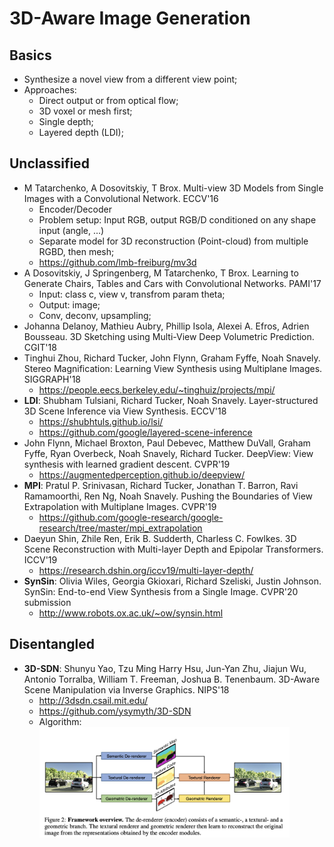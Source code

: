 # 3D-Aware Image Generation

## Basics
- Synthesize a novel view from a different view point;
- Approaches:
	- Direct output or from optical flow;
	- 3D voxel or mesh first;
	- Single depth;
	- Layered depth (LDI);

## Unclassified
- M Tatarchenko, A Dosovitskiy, T Brox. Multi-view 3D Models from Single Images with a Convolutional Network. ECCV'16
	- Encoder/Decoder
	- Problem setup: Input RGB, output RGB/D conditioned on any shape input (angle, ...)
	- Separate model for 3D reconstruction (Point-cloud) from multiple RGBD, then mesh;
	- https://github.com/lmb-freiburg/mv3d
- A Dosovitskiy, J Springenberg, M Tatarchenko, T Brox. Learning to Generate Chairs, Tables and Cars with Convolutional Networks. PAMI'17
	- Input: class c, view v, transfrom param theta;
	- Output: image;
	- Conv, deconv, upsampling;
- Johanna Delanoy, Mathieu Aubry, Phillip Isola, Alexei A. Efros, Adrien Bousseau. 3D Sketching using Multi-View Deep Volumetric Prediction. CGIT'18
- Tinghui Zhou, Richard Tucker, John Flynn, Graham Fyffe, Noah Snavely. Stereo Magnification: Learning View Synthesis using Multiplane Images. SIGGRAPH'18
	- https://people.eecs.berkeley.edu/~tinghuiz/projects/mpi/
- **LDI**: Shubham Tulsiani, Richard Tucker, Noah Snavely. Layer-structured 3D Scene Inference via View Synthesis. ECCV'18
	- https://shubhtuls.github.io/lsi/
	- https://github.com/google/layered-scene-inference
- John Flynn, Michael Broxton, Paul Debevec, Matthew DuVall, Graham Fyffe,
Ryan Overbeck, Noah Snavely, Richard Tucker. DeepView: View synthesis with learned gradient descent. CVPR'19
	- https://augmentedperception.github.io/deepview/
- **MPI**: Pratul P. Srinivasan, Richard Tucker, Jonathan T. Barron, Ravi Ramamoorthi, Ren Ng, Noah Snavely. Pushing the Boundaries of View Extrapolation with Multiplane Images. CVPR'19
	- https://github.com/google-research/google-research/tree/master/mpi_extrapolation
- Daeyun Shin, Zhile Ren, Erik B. Sudderth, Charless C. Fowlkes. 3D Scene Reconstruction with Multi-layer Depth and Epipolar Transformers. ICCV'19
	- https://research.dshin.org/iccv19/multi-layer-depth/
- **SynSin**: Olivia Wiles, Georgia Gkioxari, Richard Szeliski, Justin Johnson. SynSin: End-to-end View Synthesis from a Single Image. CVPR'20 submission
	- http://www.robots.ox.ac.uk/~ow/synsin.html

## Disentangled
- **3D-SDN**: Shunyu Yao, Tzu Ming Harry Hsu, Jun-Yan Zhu, Jiajun Wu, Antonio Torralba, William T. Freeman, Joshua B. Tenenbaum. 3D-Aware Scene Manipulation via Inverse Graphics. NIPS'18
	- http://3dsdn.csail.mit.edu/
	- https://github.com/ysymyth/3D-SDN
	- Algorithm:\
		<img src = '/Composition/images/2d/3d-sdn.png' width = '400'>